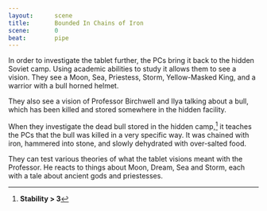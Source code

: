 ```yaml
---
layout:      scene
title:       Bounded In Chains of Iron
scene:       0
beat:        pipe
---
```


In order to investigate the tablet further,
the PCs bring it back to the hidden Soviet camp.
Using academic abilities to study it allows them to see a vision.
They see a Moon, Sea, Priestess, Storm, Yellow-Masked King,
and a warrior with a bull horned helmet.

They also see a vision of Professor Birchwell and Ilya talking about a bull,
which has been killed and stored somewhere in the hidden facility.

When they investigate the dead bull stored in the hidden camp,[^0]
it teaches the PCs that the bull was killed in a very specific way.
It was chained with iron, hammered into stone,
and slowly dehydrated with over-salted food.

They can test various theories of what the tablet visions meant with the Professor.
He reacts to things about Moon, Dream, Sea and Storm,
each with a tale about ancient gods and priestesses.




[^0]: **Stability > 3**








